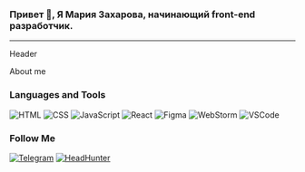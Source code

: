 ### Привет 👋, Я Мария Захарова, начинающий front-end разработчик.

___

Header


About me

### Languages and Tools

![HTML](https://img.shields.io/badge/-HTML-black?style=flat-square&logo=html5)
![CSS](https://img.shields.io/badge/-CSS-black?style=flat-square&logo=CSS3&logoColor=blue)
![JavaScript](https://img.shields.io/badge/-JavaScript-black?style=flat-square&logo=javascript)
![React](https://img.shields.io/badge/-React-black?style=flat-square&logo=React)
![Figma](https://img.shields.io/badge/-Figma-black?style=flat-square&logo=Figma)
![WebStorm](https://img.shields.io/badge/-WebStorm-black?style=flat-square&logo=WebStorm&logoColor=black)
![VSCode](https://img.shields.io/badge/-VSCode-black?style=flat-square&logo=VisualStudioCode&logoColor=blue)

### Follow Me

[![Telegram](https://img.shields.io/badge/-Telegram-black?style=flat-square&logo=Telegram)](https://t.me/zakharovamaria73)
[![HeadHunter](https://img.shields.io/badge/-HeadHunter-black?style=flat-square&logo=)](https://ulyanovsk.hh.ru/resume/c82066f5ff02fa848e0039ed1f355736394359)